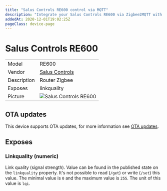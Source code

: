 ```yaml
---
title: "Salus Controls RE600 control via MQTT"
description: "Integrate your Salus Controls RE600 via Zigbee2MQTT with whatever smart home infrastructure you are using without the vendor's bridge or gateway."
addedAt: 2020-12-01T19:02:25Z
pageClass: device-page
---
```


<!-- !!!! -->
<!-- ATTENTION: This file is auto-generated through docgen! -->
<!-- You can only edit the "Notes"-Section between the two comment lines "Notes BEGIN" and "Notes END". -->
<!-- Do not use h1 or h2 heading within "## Notes"-Section. -->
<!-- !!!! -->

# Salus Controls RE600

|     |     |
|-----|-----|
| Model | RE600  |
| Vendor  | [Salus Controls](/supported-devices/#v=Salus%20Controls)  |
| Description | Router Zigbee |
| Exposes | linkquality |
| Picture | ![Salus Controls RE600](https://www.zigbee2mqtt.io/images/devices/RE600.jpg) |


<!-- Notes BEGIN: You can edit here. Add "## Notes" headline if not already present. -->


<!-- Notes END: Do not edit below this line -->


## OTA updates
This device supports OTA updates, for more information see [OTA updates](../guide/usage/ota_updates.md).



## Exposes

### Linkquality (numeric)
Link quality (signal strength).
Value can be found in the published state on the `linkquality` property.
It's not possible to read (`/get`) or write (`/set`) this value.
The minimal value is `0` and the maximum value is `255`.
The unit of this value is `lqi`.

